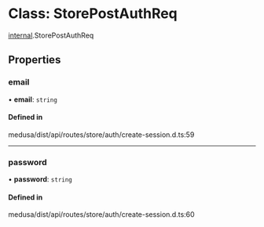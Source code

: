 # Class: StorePostAuthReq

[internal](../modules/internal-34.md).StorePostAuthReq

## Properties

### email

• **email**: `string`

#### Defined in

medusa/dist/api/routes/store/auth/create-session.d.ts:59

___

### password

• **password**: `string`

#### Defined in

medusa/dist/api/routes/store/auth/create-session.d.ts:60
